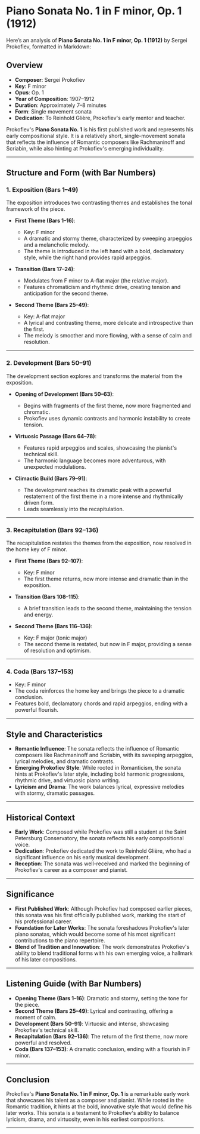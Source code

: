 # Piano Sonata No. 1 in F minor, Op. 1 (1912)

Here’s an analysis of **Piano Sonata No. 1 in F minor, Op. 1 (1912)** by Sergei Prokofiev, formatted in Markdown:

## Overview

- **Composer**: Sergei Prokofiev
- **Key**: F minor
- **Opus**: Op. 1
- **Year of Composition**: 1907–1912
- **Duration**: Approximately 7–8 minutes
- **Form**: Single movement sonata
- **Dedication**: To Reinhold Glière, Prokofiev's early mentor and teacher.

Prokofiev's **Piano Sonata No. 1** is his first published work and represents his early compositional style. It is a relatively short, single-movement sonata that reflects the influence of Romantic composers like Rachmaninoff and Scriabin, while also hinting at Prokofiev's emerging individuality.

---

## Structure and Form (with Bar Numbers)

### 1. **Exposition** (Bars 1–49)

The exposition introduces two contrasting themes and establishes the tonal framework of the piece.

- **First Theme (Bars 1–16)**:

  - Key: F minor
  - A dramatic and stormy theme, characterized by sweeping arpeggios and a melancholic melody.
  - The theme is introduced in the left hand with a bold, declamatory style, while the right hand provides rapid arpeggios.

- **Transition (Bars 17–24)**:

  - Modulates from F minor to A-flat major (the relative major).
  - Features chromaticism and rhythmic drive, creating tension and anticipation for the second theme.

- **Second Theme (Bars 25–49)**:
  - Key: A-flat major
  - A lyrical and contrasting theme, more delicate and introspective than the first.
  - The melody is smoother and more flowing, with a sense of calm and resolution.

---

### 2. **Development** (Bars 50–91)

The development section explores and transforms the material from the exposition.

- **Opening of Development (Bars 50–63)**:

  - Begins with fragments of the first theme, now more fragmented and chromatic.
  - Prokofiev uses dynamic contrasts and harmonic instability to create tension.

- **Virtuosic Passage (Bars 64–78)**:

  - Features rapid arpeggios and scales, showcasing the pianist's technical skill.
  - The harmonic language becomes more adventurous, with unexpected modulations.

- **Climactic Build (Bars 79–91)**:
  - The development reaches its dramatic peak with a powerful restatement of the first theme in a more intense and rhythmically driven form.
  - Leads seamlessly into the recapitulation.

---

### 3. **Recapitulation** (Bars 92–136)

The recapitulation restates the themes from the exposition, now resolved in the home key of F minor.

- **First Theme (Bars 92–107)**:

  - Key: F minor
  - The first theme returns, now more intense and dramatic than in the exposition.

- **Transition (Bars 108–115)**:

  - A brief transition leads to the second theme, maintaining the tension and energy.

- **Second Theme (Bars 116–136)**:
  - Key: F major (tonic major)
  - The second theme is restated, but now in F major, providing a sense of resolution and optimism.

---

### 4. **Coda** (Bars 137–153)

- Key: F minor
- The coda reinforces the home key and brings the piece to a dramatic conclusion.
- Features bold, declamatory chords and rapid arpeggios, ending with a powerful flourish.

---

## Style and Characteristics

- **Romantic Influence**: The sonata reflects the influence of Romantic composers like Rachmaninoff and Scriabin, with its sweeping arpeggios, lyrical melodies, and dramatic contrasts.
- **Emerging Prokofiev Style**: While rooted in Romanticism, the sonata hints at Prokofiev's later style, including bold harmonic progressions, rhythmic drive, and virtuosic piano writing.
- **Lyricism and Drama**: The work balances lyrical, expressive melodies with stormy, dramatic passages.

---

## Historical Context

- **Early Work**: Composed while Prokofiev was still a student at the Saint Petersburg Conservatory, the sonata reflects his early compositional voice.
- **Dedication**: Prokofiev dedicated the work to Reinhold Glière, who had a significant influence on his early musical development.
- **Reception**: The sonata was well-received and marked the beginning of Prokofiev's career as a composer and pianist.

---

## Significance

- **First Published Work**: Although Prokofiev had composed earlier pieces, this sonata was his first officially published work, marking the start of his professional career.
- **Foundation for Later Works**: The sonata foreshadows Prokofiev's later piano sonatas, which would become some of his most significant contributions to the piano repertoire.
- **Blend of Tradition and Innovation**: The work demonstrates Prokofiev's ability to blend traditional forms with his own emerging voice, a hallmark of his later compositions.

---

## Listening Guide (with Bar Numbers)

- **Opening Theme (Bars 1–16)**: Dramatic and stormy, setting the tone for the piece.
- **Second Theme (Bars 25–49)**: Lyrical and contrasting, offering a moment of calm.
- **Development (Bars 50–91)**: Virtuosic and intense, showcasing Prokofiev's technical skill.
- **Recapitulation (Bars 92–136)**: The return of the first theme, now more powerful and resolved.
- **Coda (Bars 137–153)**: A dramatic conclusion, ending with a flourish in F minor.

---

## Conclusion

Prokofiev's **Piano Sonata No. 1 in F minor, Op. 1** is a remarkable early work that showcases his talent as a composer and pianist. While rooted in the Romantic tradition, it hints at the bold, innovative style that would define his later works. This sonata is a testament to Prokofiev's ability to balance lyricism, drama, and virtuosity, even in his earliest compositions.

---
